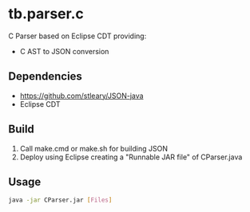 # tb.parser.c

C Parser based on Eclipse CDT providing:

- C AST to JSON conversion

## Dependencies

- https://github.com/stleary/JSON-java
- Eclipse CDT

## Build

1. Call make.cmd or make.sh for building JSON
2. Deploy using Eclipse creating a "Runnable JAR file" of CParser.java

## Usage

~~~bash
java -jar CParser.jar [Files]
~~~
